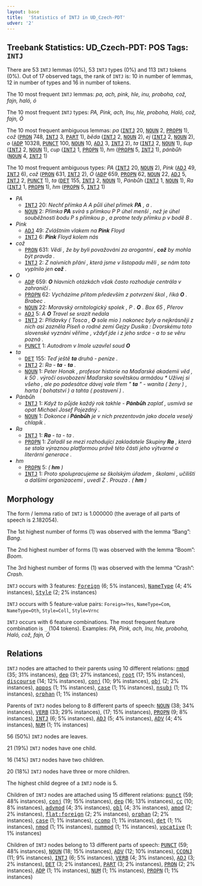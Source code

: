 ```yaml
---
layout: base
title:  'Statistics of INTJ in UD_Czech-PDT'
udver: '2'
---
```


## Treebank Statistics: UD_Czech-PDT: POS Tags: `INTJ`

There are 53 `INTJ` lemmas (0%), 53 `INTJ` types (0%) and 113 `INTJ` tokens (0%).
Out of 17 observed tags, the rank of `INTJ` is: 10 in number of lemmas, 12 in number of types and 16 in number of tokens.

The 10 most frequent `INTJ` lemmas: <em>pa, ach, pink, hle, inu, proboha, což, fajn, haló, ó</em>

The 10 most frequent `INTJ` types:  <em>PA, Pink, ach, Inu, hle, proboha, Haló, což, fajn, Ó</em>

The 10 most frequent ambiguous lemmas: <em>pa</em> (<tt><a href="cs_pdt-pos-INTJ.html">INTJ</a></tt> 20, <tt><a href="cs_pdt-pos-NOUN.html">NOUN</a></tt> 2, <tt><a href="cs_pdt-pos-PROPN.html">PROPN</a></tt> 1), <em>což</em> (<tt><a href="cs_pdt-pos-PRON.html">PRON</a></tt> 748, <tt><a href="cs_pdt-pos-INTJ.html">INTJ</a></tt> 3, <tt><a href="cs_pdt-pos-PART.html">PART</a></tt> 1), <em>běda</em> (<tt><a href="cs_pdt-pos-INTJ.html">INTJ</a></tt> 2, <tt><a href="cs_pdt-pos-NOUN.html">NOUN</a></tt> 2), <em>ej</em> (<tt><a href="cs_pdt-pos-INTJ.html">INTJ</a></tt> 2, <tt><a href="cs_pdt-pos-NOUN.html">NOUN</a></tt> 2), <em>o</em> (<tt><a href="cs_pdt-pos-ADP.html">ADP</a></tt> 10328, <tt><a href="cs_pdt-pos-PUNCT.html">PUNCT</a></tt> 100, <tt><a href="cs_pdt-pos-NOUN.html">NOUN</a></tt> 10, <tt><a href="cs_pdt-pos-ADJ.html">ADJ</a></tt> 3, <tt><a href="cs_pdt-pos-INTJ.html">INTJ</a></tt> 2), <em>ta</em> (<tt><a href="cs_pdt-pos-INTJ.html">INTJ</a></tt> 2, <tt><a href="cs_pdt-pos-NOUN.html">NOUN</a></tt> 1), <em>šup</em> (<tt><a href="cs_pdt-pos-INTJ.html">INTJ</a></tt> 2, <tt><a href="cs_pdt-pos-NOUN.html">NOUN</a></tt> 1), <em>cup</em> (<tt><a href="cs_pdt-pos-INTJ.html">INTJ</a></tt> 1, <tt><a href="cs_pdt-pos-PROPN.html">PROPN</a></tt> 1), <em>hm</em> (<tt><a href="cs_pdt-pos-PROPN.html">PROPN</a></tt> 5, <tt><a href="cs_pdt-pos-INTJ.html">INTJ</a></tt> 1), <em>pánbůh</em> (<tt><a href="cs_pdt-pos-NOUN.html">NOUN</a></tt> 4, <tt><a href="cs_pdt-pos-INTJ.html">INTJ</a></tt> 1)

The 10 most frequent ambiguous types:  <em>PA</em> (<tt><a href="cs_pdt-pos-INTJ.html">INTJ</a></tt> 20, <tt><a href="cs_pdt-pos-NOUN.html">NOUN</a></tt> 2), <em>Pink</em> (<tt><a href="cs_pdt-pos-ADJ.html">ADJ</a></tt> 49, <tt><a href="cs_pdt-pos-INTJ.html">INTJ</a></tt> 6), <em>což</em> (<tt><a href="cs_pdt-pos-PRON.html">PRON</a></tt> 631, <tt><a href="cs_pdt-pos-INTJ.html">INTJ</a></tt> 2), <em>O</em> (<tt><a href="cs_pdt-pos-ADP.html">ADP</a></tt> 659, <tt><a href="cs_pdt-pos-PROPN.html">PROPN</a></tt> 62, <tt><a href="cs_pdt-pos-NOUN.html">NOUN</a></tt> 22, <tt><a href="cs_pdt-pos-ADJ.html">ADJ</a></tt> 5, <tt><a href="cs_pdt-pos-INTJ.html">INTJ</a></tt> 2, <tt><a href="cs_pdt-pos-PUNCT.html">PUNCT</a></tt> 1), <em>ta</em> (<tt><a href="cs_pdt-pos-DET.html">DET</a></tt> 155, <tt><a href="cs_pdt-pos-INTJ.html">INTJ</a></tt> 2, <tt><a href="cs_pdt-pos-NOUN.html">NOUN</a></tt> 1), <em>Pánbůh</em> (<tt><a href="cs_pdt-pos-INTJ.html">INTJ</a></tt> 1, <tt><a href="cs_pdt-pos-NOUN.html">NOUN</a></tt> 1), <em>Ra</em> (<tt><a href="cs_pdt-pos-INTJ.html">INTJ</a></tt> 1, <tt><a href="cs_pdt-pos-PROPN.html">PROPN</a></tt> 1), <em>hm</em> (<tt><a href="cs_pdt-pos-PROPN.html">PROPN</a></tt> 5, <tt><a href="cs_pdt-pos-INTJ.html">INTJ</a></tt> 1)


* <em>PA</em>
  * <tt><a href="cs_pdt-pos-INTJ.html">INTJ</a></tt> 20: <em>Nechť přímka A A půlí úhel přímek <b>PA</b> , a .</em>
  * <tt><a href="cs_pdt-pos-NOUN.html">NOUN</a></tt> 2: <em>Přímka <b>PA</b> svírá s přímkou P P úhel menší , než je úhel souběžnosti bodu P s přímkou p , a protne tedy přímku p v bodě B .</em>
* <em>Pink</em>
  * <tt><a href="cs_pdt-pos-ADJ.html">ADJ</a></tt> 49: <em>Zvláštním vlakem na <b>Pink</b> Floyd</em>
  * <tt><a href="cs_pdt-pos-INTJ.html">INTJ</a></tt> 6: <em><b>Pink</b> Floyd kolem nás</em>
* <em>což</em>
  * <tt><a href="cs_pdt-pos-PRON.html">PRON</a></tt> 631: <em>Vědí , že by byli považováni za arogantní , <b>což</b> by mohla být pravda .</em>
  * <tt><a href="cs_pdt-pos-INTJ.html">INTJ</a></tt> 2: <em>Z naivních přání , která jsme v listopadu měli , se nám toto vyplnilo jen <b>což</b> .</em>
* <em>O</em>
  * <tt><a href="cs_pdt-pos-ADP.html">ADP</a></tt> 659: <em><b>O</b> hlavních otázkách však často rozhoduje centrála v zahraničí .</em>
  * <tt><a href="cs_pdt-pos-PROPN.html">PROPN</a></tt> 62: <em>Vycházíme přitom především z potvrzení škol , říká <b>O</b> . Brabec .</em>
  * <tt><a href="cs_pdt-pos-NOUN.html">NOUN</a></tt> 22: <em>Moravský ornitologický spolek , P . <b>O</b> . Box 65 , Přerov</em>
  * <tt><a href="cs_pdt-pos-ADJ.html">ADJ</a></tt> 5: <em>A <b>O</b> Travel se srazit nedala</em>
  * <tt><a href="cs_pdt-pos-INTJ.html">INTJ</a></tt> 2: <em>Přídavky ( Tosca , <b>O</b> sole mio ) nakonec byly a nejkrásněji z nich asi zazněla Píseň o rodné zemi Gejzy Dusíka : Dvorskému toto slovenské vyznání věříme , vždyť jde i z jeho srdce - a to se věru pozná .</em>
  * <tt><a href="cs_pdt-pos-PUNCT.html">PUNCT</a></tt> 1: <em>Autodrom v Imole uzavřel soud <b>O</b></em>
* <em>ta</em>
  * <tt><a href="cs_pdt-pos-DET.html">DET</a></tt> 155: <em>Teď ještě <b>ta</b> druhá - peníze .</em>
  * <tt><a href="cs_pdt-pos-INTJ.html">INTJ</a></tt> 2: <em>Ra - <b>ta</b> - <b>ta</b> .</em>
  * <tt><a href="cs_pdt-pos-NOUN.html">NOUN</a></tt> 1: <em>Peter Honak , profesor historie na Maďarské akademii věd , k 50 . výročí osvobození Maďarska sovětskou armádou * Užívej si všeho , ale po padesátce dávej vale třem " <b>ta</b> " - wanita ( ženy ) , harta ( bohatství ) a tahta ( postavení ) .</em>
* <em>Pánbůh</em>
  * <tt><a href="cs_pdt-pos-INTJ.html">INTJ</a></tt> 1: <em>Když to půjde každý rok takhle - <b>Pánbůh</b> zaplať , usmívá se opat Michael Josef Pojezdný .</em>
  * <tt><a href="cs_pdt-pos-NOUN.html">NOUN</a></tt> 1: <em>Dokonce i <b>Pánbůh</b> je v nich prezentován jako docela veselý chlapík .</em>
* <em>Ra</em>
  * <tt><a href="cs_pdt-pos-INTJ.html">INTJ</a></tt> 1: <em><b>Ra</b> - ta - ta .</em>
  * <tt><a href="cs_pdt-pos-PROPN.html">PROPN</a></tt> 1: <em>Zařadil se mezi rozhodující zakladatele Skupiny <b>Ra</b> , která se stala výraznou platformou právě této části jeho výtvarné a literární generace .</em>
* <em>hm</em>
  * <tt><a href="cs_pdt-pos-PROPN.html">PROPN</a></tt> 5: <em>( <b>hm</b> )</em>
  * <tt><a href="cs_pdt-pos-INTJ.html">INTJ</a></tt> 1: <em>Proto spolupracujeme se školským úřadem , školami , učilišti a dalšími organizacemi , uvedl Z . Prouza . ( <b>hm</b> )</em>

## Morphology

The form / lemma ratio of `INTJ` is 1.000000 (the average of all parts of speech is 2.182054).

The 1st highest number of forms (1) was observed with the lemma “Bang”: <em>Bang</em>.

The 2nd highest number of forms (1) was observed with the lemma “Boom”: <em>Boom</em>.

The 3rd highest number of forms (1) was observed with the lemma “Crash”: <em>Crash</em>.

`INTJ` occurs with 3 features: <tt><a href="cs_pdt-feat-Foreign.html">Foreign</a></tt> (6; 5% instances), <tt><a href="cs_pdt-feat-NameType.html">NameType</a></tt> (4; 4% instances), <tt><a href="cs_pdt-feat-Style.html">Style</a></tt> (2; 2% instances)

`INTJ` occurs with 5 feature-value pairs: `Foreign=Yes`, `NameType=Com`, `NameType=Oth`, `Style=Coll`, `Style=Vrnc`

`INTJ` occurs with 6 feature combinations.
The most frequent feature combination is `_` (104 tokens).
Examples: <em>PA, Pink, ach, Inu, hle, proboha, Haló, což, fajn, Ó</em>


## Relations

`INTJ` nodes are attached to their parents using 10 different relations: <tt><a href="cs_pdt-dep-nmod.html">nmod</a></tt> (35; 31% instances), <tt><a href="cs_pdt-dep-dep.html">dep</a></tt> (31; 27% instances), <tt><a href="cs_pdt-dep-root.html">root</a></tt> (17; 15% instances), <tt><a href="cs_pdt-dep-discourse.html">discourse</a></tt> (14; 12% instances), <tt><a href="cs_pdt-dep-conj.html">conj</a></tt> (10; 9% instances), <tt><a href="cs_pdt-dep-obj.html">obj</a></tt> (2; 2% instances), <tt><a href="cs_pdt-dep-appos.html">appos</a></tt> (1; 1% instances), <tt><a href="cs_pdt-dep-case.html">case</a></tt> (1; 1% instances), <tt><a href="cs_pdt-dep-nsubj.html">nsubj</a></tt> (1; 1% instances), <tt><a href="cs_pdt-dep-orphan.html">orphan</a></tt> (1; 1% instances)

Parents of `INTJ` nodes belong to 8 different parts of speech: <tt><a href="cs_pdt-pos-NOUN.html">NOUN</a></tt> (38; 34% instances), <tt><a href="cs_pdt-pos-VERB.html">VERB</a></tt> (33; 29% instances),  (17; 15% instances), <tt><a href="cs_pdt-pos-PROPN.html">PROPN</a></tt> (9; 8% instances), <tt><a href="cs_pdt-pos-INTJ.html">INTJ</a></tt> (6; 5% instances), <tt><a href="cs_pdt-pos-ADJ.html">ADJ</a></tt> (5; 4% instances), <tt><a href="cs_pdt-pos-ADV.html">ADV</a></tt> (4; 4% instances), <tt><a href="cs_pdt-pos-NUM.html">NUM</a></tt> (1; 1% instances)

56 (50%) `INTJ` nodes are leaves.

21 (19%) `INTJ` nodes have one child.

16 (14%) `INTJ` nodes have two children.

20 (18%) `INTJ` nodes have three or more children.

The highest child degree of a `INTJ` node is 5.

Children of `INTJ` nodes are attached using 15 different relations: <tt><a href="cs_pdt-dep-punct.html">punct</a></tt> (59; 48% instances), <tt><a href="cs_pdt-dep-conj.html">conj</a></tt> (19; 15% instances), <tt><a href="cs_pdt-dep-dep.html">dep</a></tt> (16; 13% instances), <tt><a href="cs_pdt-dep-cc.html">cc</a></tt> (10; 8% instances), <tt><a href="cs_pdt-dep-advmod.html">advmod</a></tt> (4; 3% instances), <tt><a href="cs_pdt-dep-obl.html">obl</a></tt> (4; 3% instances), <tt><a href="cs_pdt-dep-amod.html">amod</a></tt> (2; 2% instances), <tt><a href="cs_pdt-dep-flat-foreign.html">flat:foreign</a></tt> (2; 2% instances), <tt><a href="cs_pdt-dep-orphan.html">orphan</a></tt> (2; 2% instances), <tt><a href="cs_pdt-dep-case.html">case</a></tt> (1; 1% instances), <tt><a href="cs_pdt-dep-ccomp.html">ccomp</a></tt> (1; 1% instances), <tt><a href="cs_pdt-dep-det.html">det</a></tt> (1; 1% instances), <tt><a href="cs_pdt-dep-nmod.html">nmod</a></tt> (1; 1% instances), <tt><a href="cs_pdt-dep-nummod.html">nummod</a></tt> (1; 1% instances), <tt><a href="cs_pdt-dep-vocative.html">vocative</a></tt> (1; 1% instances)

Children of `INTJ` nodes belong to 13 different parts of speech: <tt><a href="cs_pdt-pos-PUNCT.html">PUNCT</a></tt> (59; 48% instances), <tt><a href="cs_pdt-pos-NOUN.html">NOUN</a></tt> (18; 15% instances), <tt><a href="cs_pdt-pos-ADV.html">ADV</a></tt> (12; 10% instances), <tt><a href="cs_pdt-pos-CCONJ.html">CCONJ</a></tt> (11; 9% instances), <tt><a href="cs_pdt-pos-INTJ.html">INTJ</a></tt> (6; 5% instances), <tt><a href="cs_pdt-pos-VERB.html">VERB</a></tt> (4; 3% instances), <tt><a href="cs_pdt-pos-ADJ.html">ADJ</a></tt> (3; 2% instances), <tt><a href="cs_pdt-pos-DET.html">DET</a></tt> (3; 2% instances), <tt><a href="cs_pdt-pos-PART.html">PART</a></tt> (3; 2% instances), <tt><a href="cs_pdt-pos-PRON.html">PRON</a></tt> (2; 2% instances), <tt><a href="cs_pdt-pos-ADP.html">ADP</a></tt> (1; 1% instances), <tt><a href="cs_pdt-pos-NUM.html">NUM</a></tt> (1; 1% instances), <tt><a href="cs_pdt-pos-PROPN.html">PROPN</a></tt> (1; 1% instances)

